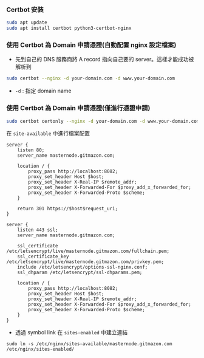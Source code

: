 
### Certbot 安裝

```sh
sudo apt update
sudo apt install certbot python3-certbot-nginx
```

### 使用 Certbot 為 Domain 申請憑證(自動配置 nginx 設定檔案)

- 先到自己的 DNS 服務商將 A record 指向自己要的 server。這樣才能成功被解析到

```sh
sudo certbot --nginx -d your-domain.com -d www.your-domain.com
```

- `-d` : 指定 domain name


### 使用 Certbot 為 Domain 申請憑證(僅進行憑證申請)

```sh
sudo certbot certonly --nginx -d your-domain.com -d www.your-domain.com
```

在 `site-available` 中進行檔案配置

```nginx
server {
    listen 80;
    server_name masternode.gitmazon.com;

    location / {
        proxy_pass http://localhost:8082;
        proxy_set_header Host $host;
        proxy_set_header X-Real-IP $remote_addr;
        proxy_set_header X-Forwarded-For $proxy_add_x_forwarded_for;
        proxy_set_header X-Forwarded-Proto $scheme;
    }

    return 301 https://$host$request_uri;
}

server {
    listen 443 ssl;
    server_name masternode.gitmazon.com;

    ssl_certificate /etc/letsencrypt/live/masternode.gitmazon.com/fullchain.pem;
    ssl_certificate_key /etc/letsencrypt/live/masternode.gitmazon.com/privkey.pem;
    include /etc/letsencrypt/options-ssl-nginx.conf;
    ssl_dhparam /etc/letsencrypt/ssl-dhparams.pem;

    location / {
        proxy_pass http://localhost:8082;
        proxy_set_header Host $host;
        proxy_set_header X-Real-IP $remote_addr;
        proxy_set_header X-Forwarded-For $proxy_add_x_forwarded_for;
        proxy_set_header X-Forwarded-Proto $scheme;
    }
}
```

- 透過 symbol link 在 `sites-enabled` 中建立連結

```
sudo ln -s /etc/nginx/sites-available/masternode.gitmazon.com /etc/nginx/sites-enabled/
```